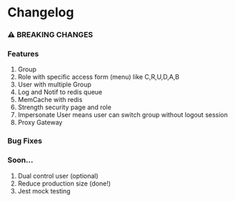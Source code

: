 # Changelog

### ⚠ BREAKING CHANGES

### Features
1. Group
2. Role with specific access form (menu) like C,R,U,D,A,B
3. User with multiple Group
4. Log and Notif to redis queue
5. MemCache with redis
6. Strength security page and role
7. Impersonate User means user can switch group without logout session
8. Proxy Gateway

### Bug Fixes


### Soon...
1. Dual control user (optional)
2. Reduce production size (done!)
3. Jest mock testing
